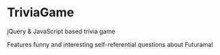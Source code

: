 # TriviaGame
jQuery &amp; JavaScript based trivia game

Features funny and interesting self-referential questions about Futurama!
